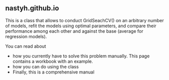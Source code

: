 ## nastyh.github.io

This is a class that allows to conduct GridSeachCV() on an arbitrary number of models, refit the models using optimal parameters, and compare their performance among each other
and against the base (average for regression models).

You can read about 
* how you currently have to solve this problem manually. This page contains a workbook with an example.
* how you can do using the class
* Finally, this is a comprehensive manual
